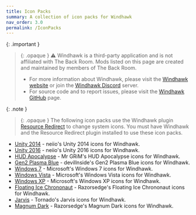 ```yaml
---
title: Icon Packs
summary: A collection of icon packs for Windhawk
nav_order: 3.0
permalink: /IconPacks
---
```


{: .important }
> {: .opaque }
> ⚠️ Windhawk is a third-party application and is not affiliated with The Back Room. Mods listed on this page are created and maintained by members of The Back Room.  
> - For more information about Windhawk, please visit the [Windhawk website](https://windhawk.net) or join the [Windhawk Discord](https://discord.com/servers/windhawk-923944342991818753) server.
> - For source code and to report issues, please visit the [Windhawk GitHub](https://github.com/ramensoftware/windhawk) page.

{: .note }
> {: .opaque }
> The following icon packs use the Windhawk plugin [Resource Redirect](https://windhawk.net/plugins/resource-redirect/) to change system icons. You must have Windhawk and the Resource Redirect plugin installed to use these icon packs.

- [Unity 2014](https://the-back-room.info/Windhawk/ResourceRedirect/Unity2014) - neiio's Unity 2014 icons for Windhawk.
- [Unity 2016](https://the-back-room.info/Windhawk/ResourceRedirect/Unity2016) - neiio's Unity 2016 icons for Windhawk.
- [HUD Apocalypse](https://the-back-room.info/Windhawk/ResourceRedirect/HUDApocalypse) - Mr GRiM's HUD Apocalypse icons for Windhawk.
- [Gen2 Plasma Blue](https://the-back-room.info/Windhawk/ResourceRedirect/Gen2PlasmaBlue) - devillnside's Gen2 Plasma Blue icons for Windhawk.
- [Windows 7](https://the-back-room.info/Windhawk/ResourceRedirect/Windows7) - Microsoft's Windows 7 icons for Windhawk.
- [Windows Vista](https://the-back-room.info/Windhawk/ResourceRedirect/WindowsVista) - Microsoft's Windows Vista icons for Windhawk.
- [Windows XP](https://the-back-room.info/Windhawk/ResourceRedirect/WindowsXP) - Microsoft's Windows XP icons for Windhawk.
- [Floating Ice Chrononaut](https://the-back-room.info/Windhawk/ResourceRedirect/FloatingIceChrononaut) - Razorsedge's Floating Ice Chrononaut icons for Windhawk.
- [Jarvis](https://the-back-room.info/Windhawk/ResourceRedirect/Jarvis) - Tornado's Jarvis icons for Windhawk.
- [Magnum Dark](https://the-back-room.info/Windhawk/ResourceRedirect/MagnumDark) - Razorsedge's Magnum Dark icons for Windhawk.

